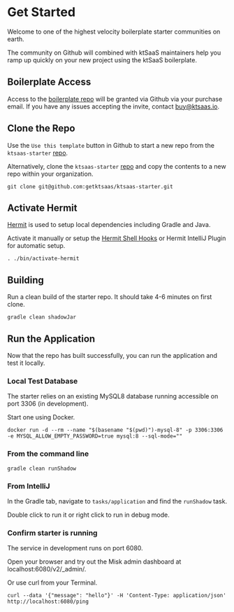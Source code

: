 # Get Started

Welcome to one of the highest velocity boilerplate starter communities on earth.

The community on Github will combined with ktSaaS maintainers help you ramp up quickly on your new project using the ktSaaS boilerplate.

## Boilerplate Access

Access to the [boilerplate repo](https://github.com/getktsaas/ktsaas-starter) will be granted via Github via your purchase email. If you have any issues accepting the invite, contact [buy@ktsaas.io](mailto:buy@ktsaas.io).

## Clone the Repo

Use the `Use this template` button in Github to start a new repo from the `ktsaas-starter` [repo](https://github.com/getktsaas/ktsaas-starter).

Alternatively, clone the `ktsaas-starter` [repo](https://github.com/getktsaas/ktsaas-starter) and copy the contents to a new repo within your organization.

```
git clone git@github.com:getktsaas/ktsaas-starter.git
```

## Activate Hermit

[Hermit](https://cashapp.github.io/hermit/) is used to setup local dependencies including Gradle and Java.

Activate it manually or setup the [Hermit Shell Hooks](https://cashapp.github.io/hermit/docs/usage/shell/) or Hermit IntelliJ Plugin for automatic setup.

```shell
. ./bin/activate-hermit
```

## Building

Run a clean build of the starter repo. It should take 4-6 minutes on first clone.

```
gradle clean shadowJar
```

## Run the Application

Now that the repo has built successfully, you can run the application and test it locally.

### Local Test Database

The starter relies on an existing MySQL8 database running accessible on port 3306 (in development).

Start one using Docker.

```
docker run -d --rm --name "$(basename "$(pwd)")-mysql-8" -p 3306:3306 -e MYSQL_ALLOW_EMPTY_PASSWORD=true mysql:8 --sql-mode=""
```

### From the command line

```
gradle clean runShadow
```

### From IntelliJ

In the Gradle tab, navigate to `tasks/application` and find the `runShadow` task.

Double click to run it or right click to run in debug mode.

### Confirm starter is running

The service in development runs on port 6080.

Open your browser and try out the Misk admin dashboard at localhost:6080/v2/_admin/.

Or use curl from your Terminal.

```
curl --data '{"message": "hello"}' -H 'Content-Type: application/json' http://localhost:6080/ping
```
